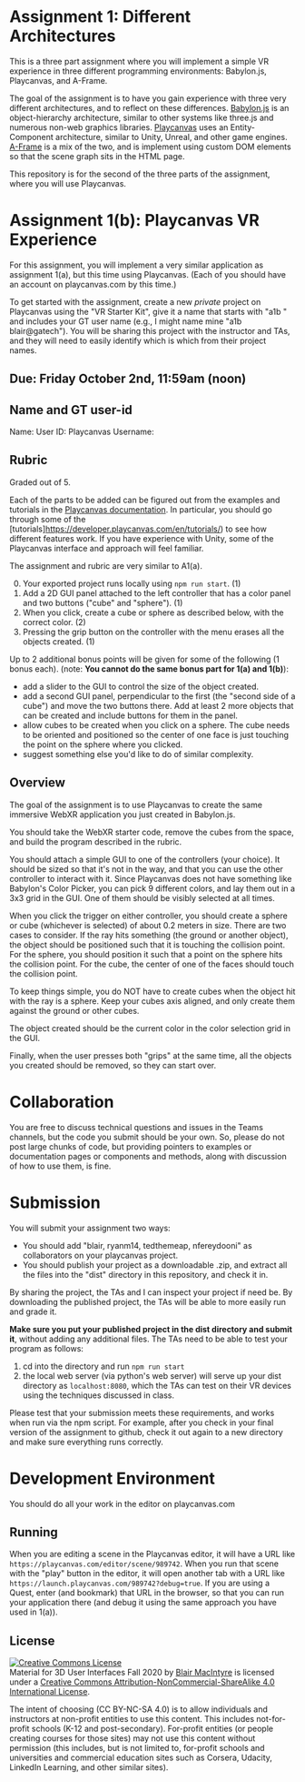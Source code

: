 # Assignment 1:  Different Architectures

This is a three part assignment where you will implement a simple VR experience in three different programming environments: Babylon.js, Playcanvas, and A-Frame.

The goal of the assignment is to have you gain experience with three very different architectures, and to reflect on these differences.  [Babylon.js](https://babylonjs.org) is an object-hierarchy architecture, similar to other systems like three.js and numerous non-web graphics libraries.  [Playcanvas](https://playcanvas.com) uses an Entity-Component architecture, similar to Unity, Unreal, and other game engines.  [A-Frame](https://aframe.io) is a mix of the two, and is implement using custom DOM elements so that the scene graph sits in the HTML page.

This repository is for the second of the three parts of the assignment, where you will use Playcanvas.

# Assignment 1(b):  Playcanvas VR Experience 

For this assignment, you will implement a very similar application as assignment 1(a), but this time using Playcanvas. (Each of you should have an account on playcanvas.com by this time.)

To get started with the assignment, create a new *private* project on Playcanvas using the "VR Starter Kit", give it a name that starts with "a1b " and includes your GT user name (e.g., I might name mine "a1b blair@gatech"). You will be sharing this project with the instructor and TAs, and they will need to easily identify which is which from their project names.

## Due: Friday October 2nd, 11:59am (noon)

## Name and GT user-id

Name: 
User ID:
Playcanvas Username: 

## Rubric

Graded out of 5.

Each of the parts to be added can be figured out from the examples and tutorials in the [Playcanvas documentation](https://developer.playcanvas.com/en/).  In particular, you should go through some of the [tutorials]https://developer.playcanvas.com/en/tutorials/) to see how different features work.  If you have experience with Unity, some of the Playcanvas interface and approach will feel familiar.

The assignment and rubric are very similar to A1(a). 

0. Your exported project runs locally using `npm run start`. (1)
2. Add a 2D GUI panel attached to the left controller that has a color panel and two buttons ("cube" and "sphere"). (1)
3. When you click, create a cube or sphere as described below, with the correct color. (2)
4. Pressing the grip button on the controller with the menu erases all the objects created. (1)

Up to 2 additional bonus points will be given for some of the following (1 bonus each). (note: **You cannot do the same bonus part for 1(a) and 1(b)**):
- add a slider to the GUI to control the size of the object created.
- add a second GUI panel, perpendicular to the first (the "second side of a cube") and move the two buttons there.  Add at least 2 more objects that can be created and include buttons for them in the panel.
- allow cubes to be created when you click on a sphere.  The cube needs to be oriented and positioned so the center of one face is just touching the point on the sphere where you clicked.
- suggest something else you'd like to do of similar complexity.

## Overview 

The goal of the assignment is to use Playcanvas to create the same immersive WebXR application you just created in Babylon.js.

You should take the WebXR starter code, remove the cubes from the space, and build the program described in the rubric.  

You should attach a simple GUI to one of the controllers (your choice).  It should be sized so that it's not in the way, and that you can use the other controller to interact with it.  Since Playcanvas does not have something like Babylon's Color Picker, you can pick 9 different colors, and lay them out in a 3x3 grid in the GUI. One of them should be visibly selected at all times.

When you click the trigger on either controller, you should create a sphere or cube (whichever is selected) of about 0.2 meters in size. There are two cases to consider.  If the ray hits something (the ground or another object), the object should be positioned such that it is touching the collision point.  For the sphere, you should position it such that a point on the sphere hits the collision point. For the cube, the center of one of the faces should touch the collision point.

To keep things simple, you do NOT have to create cubes when the object hit with the ray is a sphere.  Keep your cubes axis aligned, and only create them against the ground or other cubes.

The object created should be the current color in the color selection grid in the GUI.

Finally, when the user presses both "grips" at the same time, all the objects you created should be removed, so they can start over.

# Collaboration

You are free to discuss technical questions and issues in the Teams channels, but the code you submit should be your own.  So, please do not post large chunks of code, but providing pointers to examples or documentation pages or components and methods, along with discussion of how to use them, is fine.

# Submission

You will submit your assignment two ways:
- You should add "blair, ryanm14, tedthemeap, nfereydooni" as collaborators on your playcanvas project.
- You should publish your project as a downloadable .zip, and extract all the files into the "dist" directory in this repository, and check it in.  

By sharing the project, the TAs and I can inspect your project if need be.  By downloading the published project, the TAs will be able to more easily run and grade it. 

**Make sure you put your published project in the dist directory and submit it**, without adding any additional files.  The TAs need to be able to test your program as follows:

1. cd into the directory and run ```npm run start```
2. the local web server (via python's web server) will serve up your dist directory as `localhost:8080`, which the TAs can test on their VR devices using the techniques discussed in class.

Please test that your submission meets these requirements, and works when run via the npm script.  For example, after you check in your final version of the assignment to github, check it out again to a new directory and make sure everything runs correctly.
 
# Development Environment

You should do all your work in the editor on playcanvas.com

## Running 

When you are editing a scene in the Playcanvas editor, it will have a URL like `https://playcanvas.com/editor/scene/989742`.  When you run that scene with the "play" button in the editor, it will open another tab with a URL like `https://launch.playcanvas.com/989742?debug=true`.  If you are using a Quest, enter (and bookmark) that URL in the browser, so that you can run your application there (and debug it using the same approach you have used in 1(a)).

## License

<a rel="license" href="http://creativecommons.org/licenses/by-nc-sa/4.0/"><img alt="Creative Commons License" style="border-width:0" src="https://i.creativecommons.org/l/by-nc-sa/4.0/88x31.png" /></a><br /><span xmlns:dct="http://purl.org/dc/terms/" property="dct:title">Material for 3D User Interfaces Fall 2020</span> by <a xmlns:cc="http://creativecommons.org/ns#" href="https://github.blairmacintyre.me/3dui-class-f20" property="cc:attributionName" rel="cc:attributionURL">Blair MacIntyre</a> is licensed under a <a rel="license" href="http://creativecommons.org/licenses/by-nc-sa/4.0/">Creative Commons Attribution-NonCommercial-ShareAlike 4.0 International License</a>.

The intent of choosing (CC BY-NC-SA 4.0) is to allow individuals and instructors at non-profit entities to use this content.  This includes not-for-profit schools (K-12 and post-secondary). For-profit entities (or people creating courses for those sites) may not use this content without permission (this includes, but is not limited to, for-profit schools and universities and commercial education sites such as Corsera, Udacity, LinkedIn Learning, and other similar sites).   